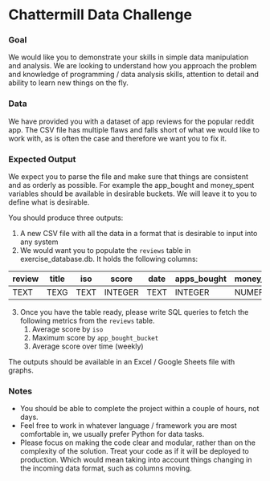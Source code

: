 # Chattermill Data Challenge

### Goal
We would like you to demonstrate your skills in simple data manipulation and analysis. We are looking to understand how you approach the problem and knowledge of programming / data analysis skills, attention to detail and ability to learn new things on the fly.

### Data
We have provided you with a dataset of app reviews for the popular reddit app. The CSV file has multiple flaws and falls short of what we would like to work with, as is often the case and therefore we want you to fix it.

### Expected Output
We expect you to parse the file and make sure that things are consistent and as orderly as possible. For example the app_bought and money_spent variables should be available in desirable buckets. We will leave it to you to define what is desirable. 

You should produce three outputs:
1. A new CSV file with all the data in a format that is desirable to input into any system
2. We would want you to populate the  `reviews` table in exercise_database.db. It holds the following columns:

review | title | iso | score | date | apps_bought | money_spent | apps_bought_bucket | money_spent_bucket
--- | --- | --- | --- |--- |--- |--- |--- |--- 
TEXT | TEXG | TEXT | INTEGER | TEXT | INTEGER | NUMERIC | TEXT | TEXT 

3. Once you have the table ready, please write SQL queries to fetch the following metrics from the `reviews` table. 
	1. Average score by `iso`
	2. Maximum score by `app_bought_bucket`
	3. Average score over time (weekly)

The outputs should be available in an Excel / Google Sheets file with graphs.

### Notes

- You should be able to complete the project within a couple of hours, not days.
- Feel free to work in whatever language / framework you are most comfortable in, we usually prefer Python for data tasks.
- Please focus on making the code clear and modular, rather than on the complexity of the solution. Treat your code as if it will be deployed to production. Which would mean taking into account things changing in the incoming data format, such as columns moving.




